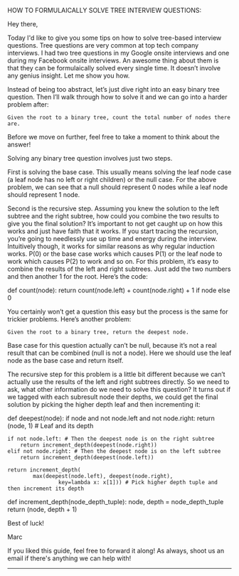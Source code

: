 HOW TO FORMULAICALLY SOLVE TREE INTERVIEW QUESTIONS:

Hey there,

Today I'd like to give you some tips on how to solve tree-based interview questions.
Tree questions are very common at top tech company interviews.
I had two tree questions in my Google onsite interviews and one during my Facebook onsite interviews.
An awesome thing about them is that they can be formulaically solved every single time.
It doesn’t involve any genius insight. Let me show you how.

Instead of being too abstract, let’s just dive right into an easy binary tree question.
Then I’ll walk through how to solve it and we can go into a harder problem after:

    Given the root to a binary tree, count the total number of nodes there are.

Before we move on further, feel free to take a moment to think about the answer!

Solving any binary tree question involves just two steps.

First is solving the base case.
This usually means solving the leaf node case (a leaf node has no left or right children) or the null case.
For the above problem, we can see that a null should represent 0 nodes while a leaf node should represent 1 node.

Second is the recursive step.
Assuming you knew the solution to the left subtree and the right subtree, how could you combine the two results to give you the final solution?
It’s important to not get caught up on how this works and just have faith that it works.
If you start tracing the recursion, you’re going to needlessly use up time and energy during the interview.
Intuitively though, it works for similar reasons as why regular induction works.
P(0) or the base case works which causes P(1) or the leaf node to work which causes P(2) to work and so on.
For this problem, it’s easy to combine the results of the left and right subtrees.
Just add the two numbers and then another 1 for the root. Here’s the code:

def count(node):
  return count(node.left) + count(node.right) + 1 if node else 0

You certainly won’t get a question this easy but the process is the same for trickier problems. Here’s another problem:

    Given the root to a binary tree, return the deepest node.

Base case for this question actually can’t be null, because it’s not a real result that can be combined (null is not a node).
Here we should use the leaf node as the base case and return itself.

The recursive step for this problem is a little bit different because we can’t actually use the results of the left and right subtrees directly.
So we need to ask, what other information do we need to solve this question?
It turns out if we tagged with each subresult node their depths, we could get the final solution by picking the higher depth leaf and then incrementing it:

def deepest(node):
    if node and not node.left and not node.right:
        return (node, 1) # Leaf and its depth

    if not node.left: # Then the deepest node is on the right subtree
        return increment_depth(deepest(node.right))
    elif not node.right: # Then the deepest node is on the left subtree
        return increment_depth(deepest(node.left))

    return increment_depth(
            max(deepest(node.left), deepest(node.right),
                    key=lambda x: x[1])) # Pick higher depth tuple and then increment its depth

def increment_depth(node_depth_tuple):
    node, depth = node_depth_tuple
    return (node, depth + 1)

Best of luck!

Marc

If you liked this guide, feel free to forward it along! As always, shoot us an email if there's anything we can help with!

----------------------------------------------------
